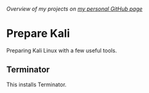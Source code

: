 _Overview of my projects on [my personal GitHub page](https://wiebewillems.github.io)_

# Prepare Kali
Preparing Kali Linux with a few useful tools.

## Terminator
This installs Terminator.
